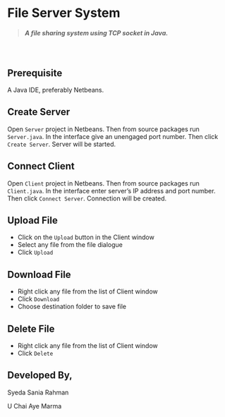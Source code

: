 # File Server System
> ##### A file sharing system using TCP socket in Java.
&nbsp;
## Prerequisite
A Java IDE, preferably Netbeans.
## Create Server
Open `Server` project in Netbeans. Then from source packages run `Server.java`. In the interface give an unengaged port number. Then click `Create Server`. Server will be started.
## Connect Client
Open `Client` project in Netbeans. Then from source packages run `Client.java`. In the interface enter server’s IP address and port number. Then click `Connect Server`. Connection will be created.
## Upload File
* Click on the `Upload` button in the Client window
* Select any file from the file dialogue
* Click `Upload`
## Download File
* Right click any file from the list of Client window
* Click `Download`
* Choose destination folder to save file
## Delete File
* Right click any file from the list of Client window
* Click `Delete`
## Developed By,
Syeda Sania Rahman

U Chai Aye Marma